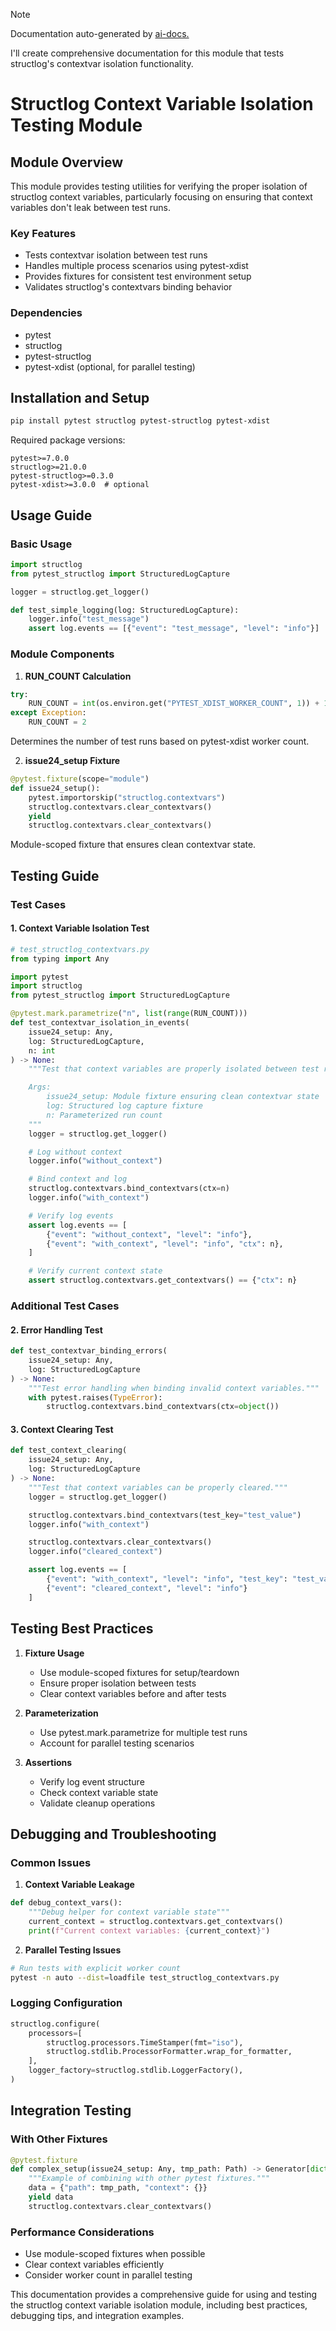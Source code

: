 
> [!NOTE]
> Documentation auto-generated by [ai-docs.](https://github.com/connor-john/ai-docs)

I'll create comprehensive documentation for this module that tests structlog's contextvar isolation functionality.

# Structlog Context Variable Isolation Testing Module

## Module Overview

This module provides testing utilities for verifying the proper isolation of structlog context variables, particularly focusing on ensuring that context variables don't leak between test runs.

### Key Features
- Tests contextvar isolation between test runs
- Handles multiple process scenarios using pytest-xdist
- Provides fixtures for consistent test environment setup
- Validates structlog's contextvars binding behavior

### Dependencies
- pytest
- structlog
- pytest-structlog
- pytest-xdist (optional, for parallel testing)

## Installation and Setup

```bash
pip install pytest structlog pytest-structlog pytest-xdist
```

Required package versions:
```
pytest>=7.0.0
structlog>=21.0.0
pytest-structlog>=0.3.0
pytest-xdist>=3.0.0  # optional
```

## Usage Guide

### Basic Usage

```python
import structlog
from pytest_structlog import StructuredLogCapture

logger = structlog.get_logger()

def test_simple_logging(log: StructuredLogCapture):
    logger.info("test_message")
    assert log.events == [{"event": "test_message", "level": "info"}]
```

### Module Components

1. **RUN_COUNT Calculation**
```python
try:
    RUN_COUNT = int(os.environ.get("PYTEST_XDIST_WORKER_COUNT", 1)) + 1
except Exception:
    RUN_COUNT = 2
```
Determines the number of test runs based on pytest-xdist worker count.

2. **issue24_setup Fixture**
```python
@pytest.fixture(scope="module")
def issue24_setup():
    pytest.importorskip("structlog.contextvars")
    structlog.contextvars.clear_contextvars()
    yield
    structlog.contextvars.clear_contextvars()
```
Module-scoped fixture that ensures clean contextvar state.

## Testing Guide

### Test Cases

#### 1. Context Variable Isolation Test

```python
# test_structlog_contextvars.py
from typing import Any

import pytest
import structlog
from pytest_structlog import StructuredLogCapture

@pytest.mark.parametrize("n", list(range(RUN_COUNT)))
def test_contextvar_isolation_in_events(
    issue24_setup: Any,
    log: StructuredLogCapture,
    n: int
) -> None:
    """Test that context variables are properly isolated between test runs.

    Args:
        issue24_setup: Module fixture ensuring clean contextvar state
        log: Structured log capture fixture
        n: Parameterized run count
    """
    logger = structlog.get_logger()

    # Log without context
    logger.info("without_context")

    # Bind context and log
    structlog.contextvars.bind_contextvars(ctx=n)
    logger.info("with_context")

    # Verify log events
    assert log.events == [
        {"event": "without_context", "level": "info"},
        {"event": "with_context", "level": "info", "ctx": n},
    ]

    # Verify current context state
    assert structlog.contextvars.get_contextvars() == {"ctx": n}
```

### Additional Test Cases

#### 2. Error Handling Test

```python
def test_contextvar_binding_errors(
    issue24_setup: Any,
    log: StructuredLogCapture
) -> None:
    """Test error handling when binding invalid context variables."""
    with pytest.raises(TypeError):
        structlog.contextvars.bind_contextvars(ctx=object())
```

#### 3. Context Clearing Test

```python
def test_context_clearing(
    issue24_setup: Any,
    log: StructuredLogCapture
) -> None:
    """Test that context variables can be properly cleared."""
    logger = structlog.get_logger()

    structlog.contextvars.bind_contextvars(test_key="test_value")
    logger.info("with_context")

    structlog.contextvars.clear_contextvars()
    logger.info("cleared_context")

    assert log.events == [
        {"event": "with_context", "level": "info", "test_key": "test_value"},
        {"event": "cleared_context", "level": "info"}
    ]
```

## Testing Best Practices

1. **Fixture Usage**
   - Use module-scoped fixtures for setup/teardown
   - Ensure proper isolation between tests
   - Clear context variables before and after tests

2. **Parameterization**
   - Use pytest.mark.parametrize for multiple test runs
   - Account for parallel testing scenarios

3. **Assertions**
   - Verify log event structure
   - Check context variable state
   - Validate cleanup operations

## Debugging and Troubleshooting

### Common Issues

1. **Context Variable Leakage**
```python
def debug_context_vars():
    """Debug helper for context variable state"""
    current_context = structlog.contextvars.get_contextvars()
    print(f"Current context variables: {current_context}")
```

2. **Parallel Testing Issues**
```bash
# Run tests with explicit worker count
pytest -n auto --dist=loadfile test_structlog_contextvars.py
```

### Logging Configuration

```python
structlog.configure(
    processors=[
        structlog.processors.TimeStamper(fmt="iso"),
        structlog.stdlib.ProcessorFormatter.wrap_for_formatter,
    ],
    logger_factory=structlog.stdlib.LoggerFactory(),
)
```

## Integration Testing

### With Other Fixtures

```python
@pytest.fixture
def complex_setup(issue24_setup: Any, tmp_path: Path) -> Generator[dict, None, None]:
    """Example of combining with other pytest fixtures."""
    data = {"path": tmp_path, "context": {}}
    yield data
    structlog.contextvars.clear_contextvars()
```

### Performance Considerations

- Use module-scoped fixtures when possible
- Clear context variables efficiently
- Consider worker count in parallel testing

This documentation provides a comprehensive guide for using and testing the structlog context variable isolation module, including best practices, debugging tips, and integration examples.
